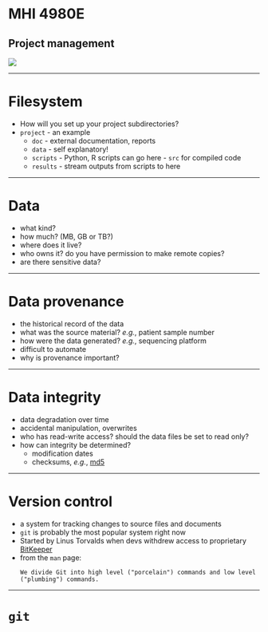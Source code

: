 # MHI 4980E
## Project management
![](https://imgs.xkcd.com/comics/estimating_time.png)

---

# Filesystem

* How will you set up your project subdirectories?
* `project` - an example
  * `doc` - external documentation, reports
  * `data` - self explanatory!
  * `scripts` - Python, R scripts can go here - `src` for compiled code
  * `results` - stream outputs from scripts to here

---

# Data

* what kind?
* how much? (MB, GB or TB?)
* where does it live?
* who owns it? do you have permission to make remote copies?
* are there sensitive data?

---

# Data provenance

* the historical record of the data
* what was the source material? *e.g.*, patient sample number
* how were the data generated? *e.g.*, sequencing platform
* difficult to automate
* why is provenance important?

---

# Data integrity

* data degradation over time
* accidental manipulation, overwrites
* who has read-write access?  should the data files be set to read only?
* how can integrity be determined?
  * modification dates
  * checksums, *e.g.*, [md5](https://en.wikipedia.org/wiki/MD5)

---

# Version control
* a system for tracking changes to source files and documents
* `git` is probably the most popular system right now
* Started by Linus Torvalds when devs withdrew access to proprietary [BitKeeper](https://en.wikipedia.org/wiki/BitKeeper)
* from the `man` page:
  ```
  We divide Git into high level ("porcelain") commands and low level
  ("plumbing") commands.
  ```

---

# `git`


```
